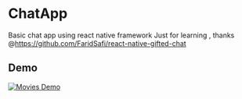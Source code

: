 # ChatApp
Basic chat app using react native framework 
Just for learning , thanks @https://github.com/FaridSafi/react-native-gifted-chat

## Demo

[![Movies Demo](http://img.youtube.com/vi/2f-SEoEgsrE/0.jpg)](https://youtu.be/2f-SEoEgsrE)
